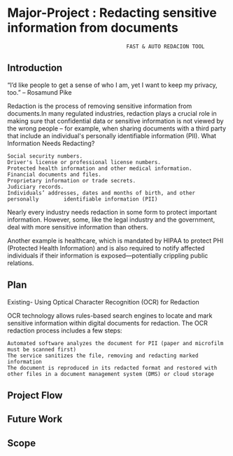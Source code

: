 # Major-Project : Redacting sensitive information from documents
                                          FAST & AUTO REDACION TOOL
## Introduction
“I’d like people to get a sense of who I am, yet I want to keep my privacy, too.” – Rosamund Pike

Redaction is the process of removing sensitive information from documents.In many regulated industries, redaction plays a crucial role in making sure that confidential data or sensitive information is not viewed by the wrong people – for example, when sharing documents with a third party that include an individual's personally identifiable information (PII). 
What Information Needs Redacting?

    Social security numbers.
    Driver's license or professional license numbers.
    Protected health information and other medical information.
    Financial documents and files.
    Proprietary information or trade secrets.
    Judiciary records.
    Individuals’ addresses, dates and months of birth, and other personally        identifiable information (PII)

Nearly every industry needs redaction in some form to protect important information. However, some, like the legal industry and the government, deal with more sensitive information than others.

Another example is healthcare, which is mandated by HIPAA to protect PHI (Protected Health Information) and is also required to notify affected individuals if their information is exposed—potentially crippling public relations.
## Plan 
Existing-
Using Optical Character Recognition (OCR) for Redaction

OCR technology allows rules-based search engines to locate and mark sensitive information within digital documents for redaction. The OCR redaction process includes a few steps:

    Automated software analyzes the document for PII (paper and microfilm must be scanned first)
    The service sanitizes the file, removing and redacting marked information
    The document is reproduced in its redacted format and restored with other files in a document management system (DMS) or cloud storage


## Project Flow 

## Future Work

## Scope
 
